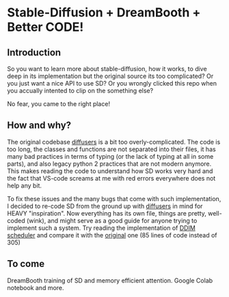 # Stable-Diffusion + DreamBooth + Better CODE!

## Introduction

So you want to learn more about stable-diffusion, how it works, to dive deep in its implementation but the original source its too complicated?
Or you just want a nice API to use SD?
Or you wrongly clicked this repo when you accually intented to clip on the something else?

No fear, you came to the right place!

## How and why?

The original codebase [diffusers](https://github.com/huggingface/diffusers) is a bit too overly-complicated.
The code is too long, the classes and functions are not separated into their files, it has many bad practices in terms of typing (or the lack of typing at all in some parts), and also legacy python 2 practices that are not modern anymore.
This makes reading the code to understand how SD works very hard and the fact that VS-code screams at me with red errors everywhere does not help any bit.

To fix these issues and the many bugs that come with such implementation, I decided to re-code SD from the ground up with [diffusers](https://github.com/huggingface/diffusers) in mind for HEAVY "inspiration".
Now everything has its own file, things are pretty, well-coded (wink), and might serve as a good guide for anyone trying to implement such a system. Try reading the implementation of [DDIM scheduler](https://github.com/tfernd/sd/blob/master/sd/scheduler/ddim.py) and compare it with the [original](https://github.com/huggingface/diffusers/blob/main/src/diffusers/schedulers/scheduling_ddim.py) one (85 lines of code instead of 305)

## To come
DreamBooth training of SD and memory efficient attention. Google Colab notebook and more.